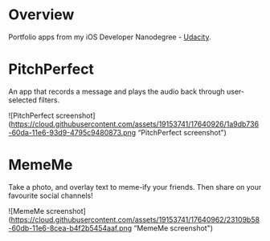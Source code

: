 # Overview
Portfolio apps from my iOS Developer Nanodegree - [Udacity](https://www.udacity.com/).

# PitchPerfect
An app that records a message and plays the audio back through user-selected filters.

![PitchPerfect screenshot](https://cloud.githubusercontent.com/assets/19153741/17640926/1a9db736-60da-11e6-93d9-4795c9480873.png “PitchPerfect screenshot")

# MemeMe
Take a photo, and overlay text to meme-ify your friends. Then share on your favourite social channels!

![MemeMe screenshot](https://cloud.githubusercontent.com/assets/19153741/17640962/23109b58-60db-11e6-8cea-b4f2b5454aaf.png “MemeMe screenshot")